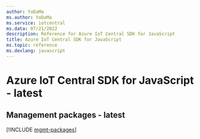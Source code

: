 ```yaml
---
author: YoDaMa
ms.author: YoDaMa
ms.service: iotcentral
ms.data: 07/21/2022
description: Reference for Azure IoT Central SDK for JavaScript
title: Azure IoT Central SDK for JavaScript
ms.topic: reference
ms.devlang: javascript
---
```

# Azure IoT Central SDK for JavaScript - latest

## Management packages - latest
[!INCLUDE [mgmt-packages](iot-central-mgmt-index.md)]